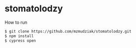 # stomatolodzy


How to run


```bash
$ git clone https://github.com/mzmudziak/stomatolodzy.git
$ npm install
$ cypress open
```
